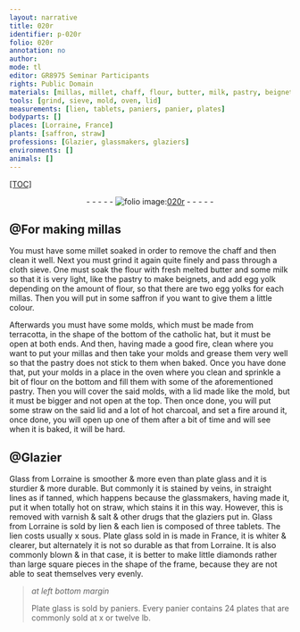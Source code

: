 ```yaml
---
layout: narrative
title: 020r
identifier: p-020r
folio: 020r
annotation: no
author:
mode: tl
editor: GR8975 Seminar Participants
rights: Public Domain
materials: [millas, millet, chaff, flour, butter, milk, pastry, beignets, egg yolk, egg yolks, saffron, terracotta, straw, charcoal, Glass from Lorraine, plate glass, varnish, salt, drugs, Plate glass]
tools: [grind, sieve, mold, oven, lid]
measurements: [lien, tablets, paniers, panier, plates]
bodyparts: []
places: [Lorraine, France]
plants: [saffron, straw]
professions: [Glazier, glassmakers, glaziers]
environments: []
animals: []
---
```


<p><a href="{{ site.baseurl }}/diplomatic/">[TOC]</a></p><div class="folio" align="center">- - - - - <a href="http://gallica.bnf.fr/ark:/12148/btv1b10500001g/f45.image" target="_blank"><img src="https://cu-mkp.github.io/2017-workshop-edition/assets/photo-icon.png" alt="folio image: " style="display:inline-block; margin-bottom:-3px;"/>020r</a> - - - - - </div>  
  

## @For making <span class="m">millas</span>

 
You must have some <span class="m">millet</span> soaked in order to remove the <span class="m">chaff</span> and then clean it well. Next you must <span class="tl">grind</span> it again quite finely and pass through a cloth <span class="tl">sieve</span>. One must soak the <span class="m">flour</span> with fresh melted <span class="m">butter</span> and some <span class="m">milk</span> so that it is very light, like the <span class="m">pastry</span> to make <span class="m">beignets</span>, and add <span class="m">egg yolk</span> depending on the amount of <span class="m">flour</span>, so that there are two <span class="m">egg yolks</span> for each <span class="m">millas</span>. Then you will put in some <span class="m"><span class="pa">saffron</span></span> if you want to give them a little colour.
 
Afterwards you must have some <span class="tl">mold</span>s, which must be made from <span class="m">terra<span class="sup">cotta</span></span>, in the shape of the bottom of the catholic hat, but it must be open at both ends. And then, having made a good fire, clean where you want to put your <span class="m">millas</span> and then take your <span class="tl">mold</span>s and grease them very well so that the <span class="m">pastry</span> does not stick to them when baked. Once you have done that, put your <span class="tl">mold</span>s in a place in the <span class="tl">oven</span> where you clean and sprinkle a bit of <span class="m">flour</span> on the bottom and fill them with some of the aforementioned <span class="m">pastry</span>. Then you will cover the said <span class="tl">mold</span>s, with a <span class="tl">lid</span> made like the <span class="tl">mold</span>, but it must be bigger and not open at the top. Then once done, you will put some <span class="m">straw</span> on the said <span class="tl">lid</span> and a lot of hot <span class="m">charcoal</span>, and set a fire around it, once done, you will open up one of them after a bit of time and will see when it is baked, it will be hard.
 
 
  

## @<span class="pro">Glazier</span>

 
<span class="m">Glass from <span class="pl">Lorraine</span></span> is smoother & more even than <span class="m">plate glass</span> and it is sturdier & more durable. But commonly it is stained by veins, in straight lines as if tanned, which happens because the <span class="pro">glassmakers</span>, having made it, put it when totally hot on <span class="m"><span class="pa">straw</span></span>, which stains it in this way. However, this is removed with <span class="m">varnish</span> & <span class="m">salt</span> & other <span class="m">drugs</span> that the <span class="pro">glaziers</span> put in. <span class="m">Glass from <span class="pl">Lorraine</span></span> is sold by <span class="ms">lien</span> & each <span class="ms">lien</span> is composed of three <span class="ms">tablets</span>. The <span class="ms">lien</span> costs usually x <span class="cn">sous</span>. <span class="m">Plate glass</span> <span class="del">sold in</span> is made in <span class="pl">France</span>, it is whiter & clearer, but alternately it is not so durable as that from <span class="pl">Lorraine</span>. It is also commonly blown & in that case, it is better to make little diamonds rather than large square pieces in the shape of the frame, because they are not able to seat themselves very evenly.
 
> *at left bottom margin*
> 
> 
>  <span class="m">Plate glass</span> is sold by <span class="ms">paniers</span>. Every <span class="ms">panier</span> contains 24 <span class="ms">plates</span> that are commonly sold at x or twelve <span class="cn">lb</span>.
 
